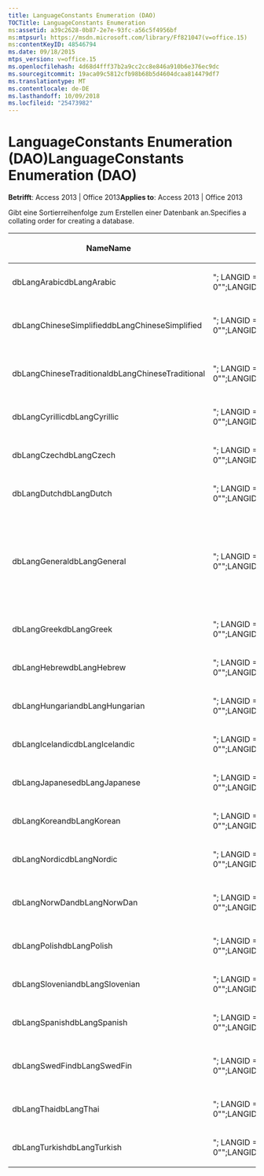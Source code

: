 ```yaml
---
title: LanguageConstants Enumeration (DAO)
TOCTitle: LanguageConstants Enumeration
ms:assetid: a39c2628-0b87-2e7e-93fc-a56c5f4956bf
ms:mtpsurl: https://msdn.microsoft.com/library/Ff821047(v=office.15)
ms:contentKeyID: 48546794
ms.date: 09/18/2015
mtps_version: v=office.15
ms.openlocfilehash: 4d68d4fff37b2a9cc2cc8e846a910b6e376ec9dc
ms.sourcegitcommit: 19aca09c5812cfb98b68b5d4604dcaa814479df7
ms.translationtype: MT
ms.contentlocale: de-DE
ms.lasthandoff: 10/09/2018
ms.locfileid: "25473982"
---
```

# <a name="languageconstants-enumeration-dao"></a><span data-ttu-id="5f2f6-102">LanguageConstants Enumeration (DAO)</span><span class="sxs-lookup"><span data-stu-id="5f2f6-102">LanguageConstants Enumeration (DAO)</span></span>


<span data-ttu-id="5f2f6-103">**Betrifft**: Access 2013 | Office 2013</span><span class="sxs-lookup"><span data-stu-id="5f2f6-103">**Applies to**: Access 2013 | Office 2013</span></span>

<span data-ttu-id="5f2f6-104">Gibt eine Sortierreihenfolge zum Erstellen einer Datenbank an.</span><span class="sxs-lookup"><span data-stu-id="5f2f6-104">Specifies a collating order for creating a database.</span></span>

<table>
<colgroup>
<col style="width: 33%" />
<col style="width: 33%" />
<col style="width: 33%" />
</colgroup>
<thead>
<tr class="header">
<th><p><span data-ttu-id="5f2f6-105">Name</span><span class="sxs-lookup"><span data-stu-id="5f2f6-105">Name</span></span></p></th>
<th><p><span data-ttu-id="5f2f6-106">Wert</span><span class="sxs-lookup"><span data-stu-id="5f2f6-106">Value</span></span></p></th>
<th><p><span data-ttu-id="5f2f6-107">Beschreibung</span><span class="sxs-lookup"><span data-stu-id="5f2f6-107">Description</span></span></p></th>
</tr>
</thead>
<tbody>
<tr class="odd">
<td><p><span data-ttu-id="5f2f6-108">dbLangArabic</span><span class="sxs-lookup"><span data-stu-id="5f2f6-108">dbLangArabic</span></span></p></td>
<td><p><span data-ttu-id="5f2f6-109">&quot;; LANGID = 0 X 0401; CP = 1256; LAND = 0&quot;</span><span class="sxs-lookup"><span data-stu-id="5f2f6-109">&quot;;LANGID=0x0401;CP=1256;COUNTRY=0&quot;</span></span></p></td>
<td><p><span data-ttu-id="5f2f6-110">Arabisch</span><span class="sxs-lookup"><span data-stu-id="5f2f6-110">Arabic</span></span></p></td>
</tr>
<tr class="even">
<td><p><span data-ttu-id="5f2f6-111">dbLangChineseSimplified</span><span class="sxs-lookup"><span data-stu-id="5f2f6-111">dbLangChineseSimplified</span></span></p></td>
<td><p><span data-ttu-id="5f2f6-112">&quot;; LANGID = 0 X 0804; CP = 936; LAND = 0&quot;</span><span class="sxs-lookup"><span data-stu-id="5f2f6-112">&quot;;LANGID=0x0804;CP=936;COUNTRY=0&quot;</span></span></p></td>
<td><p><span data-ttu-id="5f2f6-113">Chinesisch (Vereinfacht)</span><span class="sxs-lookup"><span data-stu-id="5f2f6-113">Simplified Chinese</span></span></p></td>
</tr>
<tr class="odd">
<td><p><span data-ttu-id="5f2f6-114">dbLangChineseTraditional</span><span class="sxs-lookup"><span data-stu-id="5f2f6-114">dbLangChineseTraditional</span></span></p></td>
<td><p><span data-ttu-id="5f2f6-115">&quot;; LANGID = 0X0404; CP = 950; LAND = 0&quot;</span><span class="sxs-lookup"><span data-stu-id="5f2f6-115">&quot;;LANGID=0x0404;CP=950;COUNTRY=0&quot;</span></span></p></td>
<td><p><span data-ttu-id="5f2f6-116">Chinesisch (Traditionell)</span><span class="sxs-lookup"><span data-stu-id="5f2f6-116">Traditional Chinese</span></span></p></td>
</tr>
<tr class="even">
<td><p><span data-ttu-id="5f2f6-117">dbLangCyrillic</span><span class="sxs-lookup"><span data-stu-id="5f2f6-117">dbLangCyrillic</span></span></p></td>
<td><p><span data-ttu-id="5f2f6-118">&quot;; LANGID = 0X0419; CP = 1251; LAND = 0&quot;</span><span class="sxs-lookup"><span data-stu-id="5f2f6-118">&quot;;LANGID=0x0419;CP=1251;COUNTRY=0&quot;</span></span></p></td>
<td><p><span data-ttu-id="5f2f6-119">Russisch</span><span class="sxs-lookup"><span data-stu-id="5f2f6-119">Russian</span></span></p></td>
</tr>
<tr class="odd">
<td><p><span data-ttu-id="5f2f6-120">dbLangCzech</span><span class="sxs-lookup"><span data-stu-id="5f2f6-120">dbLangCzech</span></span></p></td>
<td><p><span data-ttu-id="5f2f6-121">&quot;; LANGID = 0X0405; CP = 1250; LAND = 0&quot;</span><span class="sxs-lookup"><span data-stu-id="5f2f6-121">&quot;;LANGID=0x0405;CP=1250;COUNTRY=0&quot;</span></span></p></td>
<td><p><span data-ttu-id="5f2f6-122">Tschechisch</span><span class="sxs-lookup"><span data-stu-id="5f2f6-122">Czech</span></span></p></td>
</tr>
<tr class="even">
<td><p><span data-ttu-id="5f2f6-123">dbLangDutch</span><span class="sxs-lookup"><span data-stu-id="5f2f6-123">dbLangDutch</span></span></p></td>
<td><p><span data-ttu-id="5f2f6-124">&quot;; LANGID = 0X0413; CP = 1252; LAND = 0&quot;</span><span class="sxs-lookup"><span data-stu-id="5f2f6-124">&quot;;LANGID=0x0413;CP=1252;COUNTRY=0&quot;</span></span></p></td>
<td><p><span data-ttu-id="5f2f6-125">Niederländisch</span><span class="sxs-lookup"><span data-stu-id="5f2f6-125">Dutch</span></span></p></td>
</tr>
<tr class="odd">
<td><p><span data-ttu-id="5f2f6-126">dbLangGeneral</span><span class="sxs-lookup"><span data-stu-id="5f2f6-126">dbLangGeneral</span></span></p></td>
<td><p><span data-ttu-id="5f2f6-127">&quot;; LANGID = 0 X 0409; CP = 1252; LAND = 0&quot;</span><span class="sxs-lookup"><span data-stu-id="5f2f6-127">&quot;;LANGID=0x0409;CP=1252;COUNTRY=0&quot;</span></span></p></td>
<td><p><span data-ttu-id="5f2f6-128">Englisch, Deutsch, Französisch, Portugiesisch, Italienisch und modernes Spanisch</span><span class="sxs-lookup"><span data-stu-id="5f2f6-128">English, German, French, Portuguese, Italian, and Modern Spanish</span></span></p></td>
</tr>
<tr class="even">
<td><p><span data-ttu-id="5f2f6-129">dbLangGreek</span><span class="sxs-lookup"><span data-stu-id="5f2f6-129">dbLangGreek</span></span></p></td>
<td><p><span data-ttu-id="5f2f6-130">&quot;; LANGID = 0X0408; CP = 1253; LAND = 0&quot;</span><span class="sxs-lookup"><span data-stu-id="5f2f6-130">&quot;;LANGID=0x0408;CP=1253;COUNTRY=0&quot;</span></span></p></td>
<td><p><span data-ttu-id="5f2f6-131">Griechisch</span><span class="sxs-lookup"><span data-stu-id="5f2f6-131">Greek</span></span></p></td>
</tr>
<tr class="odd">
<td><p><span data-ttu-id="5f2f6-132">dbLangHebrew</span><span class="sxs-lookup"><span data-stu-id="5f2f6-132">dbLangHebrew</span></span></p></td>
<td><p><span data-ttu-id="5f2f6-133">&quot;; LANGID = 0X040D; CP = 1255; LAND = 0&quot;</span><span class="sxs-lookup"><span data-stu-id="5f2f6-133">&quot;;LANGID=0x040D;CP=1255;COUNTRY=0&quot;</span></span></p></td>
<td><p><span data-ttu-id="5f2f6-134">Hebräisch</span><span class="sxs-lookup"><span data-stu-id="5f2f6-134">Hebrew</span></span></p></td>
</tr>
<tr class="even">
<td><p><span data-ttu-id="5f2f6-135">dbLangHungarian</span><span class="sxs-lookup"><span data-stu-id="5f2f6-135">dbLangHungarian</span></span></p></td>
<td><p><span data-ttu-id="5f2f6-136">&quot;; LANGID = 0X040E; CP = 1250; LAND = 0&quot;</span><span class="sxs-lookup"><span data-stu-id="5f2f6-136">&quot;;LANGID=0x040E;CP=1250;COUNTRY=0&quot;</span></span></p></td>
<td><p><span data-ttu-id="5f2f6-137">Ungarisch</span><span class="sxs-lookup"><span data-stu-id="5f2f6-137">Hungarian</span></span></p></td>
</tr>
<tr class="odd">
<td><p><span data-ttu-id="5f2f6-138">dbLangIcelandic</span><span class="sxs-lookup"><span data-stu-id="5f2f6-138">dbLangIcelandic</span></span></p></td>
<td><p><span data-ttu-id="5f2f6-139">&quot;; LANGID = 0X040F; CP = 1252; LAND = 0&quot;</span><span class="sxs-lookup"><span data-stu-id="5f2f6-139">&quot;;LANGID=0x040F;CP=1252;COUNTRY=0&quot;</span></span></p></td>
<td><p><span data-ttu-id="5f2f6-140">Isländisch</span><span class="sxs-lookup"><span data-stu-id="5f2f6-140">Icelandic</span></span></p></td>
</tr>
<tr class="even">
<td><p><span data-ttu-id="5f2f6-141">dbLangJapanese</span><span class="sxs-lookup"><span data-stu-id="5f2f6-141">dbLangJapanese</span></span></p></td>
<td><p><span data-ttu-id="5f2f6-142">&quot;; LANGID = 0X0411; CP = 932; LAND = 0&quot;</span><span class="sxs-lookup"><span data-stu-id="5f2f6-142">&quot;;LANGID=0x0411;CP=932;COUNTRY=0&quot;</span></span></p></td>
<td><p><span data-ttu-id="5f2f6-143">Japanisch</span><span class="sxs-lookup"><span data-stu-id="5f2f6-143">Japanese</span></span></p></td>
</tr>
<tr class="odd">
<td><p><span data-ttu-id="5f2f6-144">dbLangKorean</span><span class="sxs-lookup"><span data-stu-id="5f2f6-144">dbLangKorean</span></span></p></td>
<td><p><span data-ttu-id="5f2f6-145">&quot;; LANGID = 0X0412; CP = 949; LAND = 0&quot;</span><span class="sxs-lookup"><span data-stu-id="5f2f6-145">&quot;;LANGID=0x0412;CP=949;COUNTRY=0&quot;</span></span></p></td>
<td><p><span data-ttu-id="5f2f6-146">Koreanisch</span><span class="sxs-lookup"><span data-stu-id="5f2f6-146">Korean</span></span></p></td>
</tr>
<tr class="even">
<td><p><span data-ttu-id="5f2f6-147">dbLangNordic</span><span class="sxs-lookup"><span data-stu-id="5f2f6-147">dbLangNordic</span></span></p></td>
<td><p><span data-ttu-id="5f2f6-148">&quot;; LANGID = 0X041D; CP = 1252; LAND = 0&quot;</span><span class="sxs-lookup"><span data-stu-id="5f2f6-148">&quot;;LANGID=0x041D;CP=1252;COUNTRY=0&quot;</span></span></p></td>
<td><p><span data-ttu-id="5f2f6-149">Nordeuropäische Sprachen</span><span class="sxs-lookup"><span data-stu-id="5f2f6-149">Nordic</span></span></p></td>
</tr>
<tr class="odd">
<td><p><span data-ttu-id="5f2f6-150">dbLangNorwDan</span><span class="sxs-lookup"><span data-stu-id="5f2f6-150">dbLangNorwDan</span></span></p></td>
<td><p><span data-ttu-id="5f2f6-151">&quot;; LANGID = 0X0406; CP = 1252; LAND = 0&quot;</span><span class="sxs-lookup"><span data-stu-id="5f2f6-151">&quot;;LANGID=0x0406;CP=1252;COUNTRY=0&quot;</span></span></p></td>
<td><p><span data-ttu-id="5f2f6-152">Norwegisch und Dänisch</span><span class="sxs-lookup"><span data-stu-id="5f2f6-152">Norwegian and Danish</span></span></p></td>
</tr>
<tr class="even">
<td><p><span data-ttu-id="5f2f6-153">dbLangPolish</span><span class="sxs-lookup"><span data-stu-id="5f2f6-153">dbLangPolish</span></span></p></td>
<td><p><span data-ttu-id="5f2f6-154">&quot;; LANGID = 0X0415; CP = 1250; LAND = 0&quot;</span><span class="sxs-lookup"><span data-stu-id="5f2f6-154">&quot;;LANGID=0x0415;CP=1250;COUNTRY=0&quot;</span></span></p></td>
<td><p><span data-ttu-id="5f2f6-155">Polnisch</span><span class="sxs-lookup"><span data-stu-id="5f2f6-155">Polish</span></span></p></td>
</tr>
<tr class="odd">
<td><p><span data-ttu-id="5f2f6-156">dbLangSlovenian</span><span class="sxs-lookup"><span data-stu-id="5f2f6-156">dbLangSlovenian</span></span></p></td>
<td><p><span data-ttu-id="5f2f6-157">&quot;; LANGID = 0X0424; CP = 1250; LAND = 0&quot;</span><span class="sxs-lookup"><span data-stu-id="5f2f6-157">&quot;;LANGID=0x0424;CP=1250;COUNTRY=0&quot;</span></span></p></td>
<td><p><span data-ttu-id="5f2f6-158">Slowenisch</span><span class="sxs-lookup"><span data-stu-id="5f2f6-158">Slovenian</span></span></p></td>
</tr>
<tr class="even">
<td><p><span data-ttu-id="5f2f6-159">dbLangSpanish</span><span class="sxs-lookup"><span data-stu-id="5f2f6-159">dbLangSpanish</span></span></p></td>
<td><p><span data-ttu-id="5f2f6-160">&quot;; LANGID = 0X040A; CP = 1252; LAND = 0&quot;</span><span class="sxs-lookup"><span data-stu-id="5f2f6-160">&quot;;LANGID=0x040A;CP=1252;COUNTRY=0&quot;</span></span></p></td>
<td><p><span data-ttu-id="5f2f6-161">Spanisch</span><span class="sxs-lookup"><span data-stu-id="5f2f6-161">Spanish</span></span></p></td>
</tr>
<tr class="odd">
<td><p><span data-ttu-id="5f2f6-162">dbLangSwedFin</span><span class="sxs-lookup"><span data-stu-id="5f2f6-162">dbLangSwedFin</span></span></p></td>
<td><p><span data-ttu-id="5f2f6-163">&quot;; LANGID = 0X041D; CP = 1252; LAND = 0&quot;</span><span class="sxs-lookup"><span data-stu-id="5f2f6-163">&quot;;LANGID=0x041D;CP=1252;COUNTRY=0&quot;</span></span></p></td>
<td><p><span data-ttu-id="5f2f6-164">Schwedisch und Finnisch</span><span class="sxs-lookup"><span data-stu-id="5f2f6-164">Swedish and Finnish</span></span></p></td>
</tr>
<tr class="even">
<td><p><span data-ttu-id="5f2f6-165">dbLangThai</span><span class="sxs-lookup"><span data-stu-id="5f2f6-165">dbLangThai</span></span></p></td>
<td><p><span data-ttu-id="5f2f6-166">&quot;; LANGID = 0X041E; CP = 874; LAND = 0&quot;</span><span class="sxs-lookup"><span data-stu-id="5f2f6-166">&quot;;LANGID=0x041E;CP=874;COUNTRY=0&quot;</span></span></p></td>
<td><p><span data-ttu-id="5f2f6-167">Thailändisch</span><span class="sxs-lookup"><span data-stu-id="5f2f6-167">Thai</span></span></p></td>
</tr>
<tr class="odd">
<td><p><span data-ttu-id="5f2f6-168">dbLangTurkish</span><span class="sxs-lookup"><span data-stu-id="5f2f6-168">dbLangTurkish</span></span></p></td>
<td><p><span data-ttu-id="5f2f6-169">&quot;; LANGID = 0X041F; CP = 1254; LAND = 0&quot;</span><span class="sxs-lookup"><span data-stu-id="5f2f6-169">&quot;;LANGID=0x041F;CP=1254;COUNTRY=0&quot;</span></span></p></td>
<td><p><span data-ttu-id="5f2f6-170">Türkisch</span><span class="sxs-lookup"><span data-stu-id="5f2f6-170">Turkish</span></span></p></td>
</tr>
</tbody>
</table>

